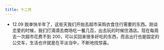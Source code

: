 ```yaml
---
title: 十二月
---
```


- 12.09 脱单快半年了，这些天我们开始去超市采购衣食住行需要的东西。刚谈恋爱的时候，我们打滴滴去商场吃一餐几百，出去玩的时候住酒店。现在每周去一次超市花费不到 200，可以买回来很多好吃的东西，而且出行也是固定的公交车，生活也许就是在平淡当中，不断地找惊喜。